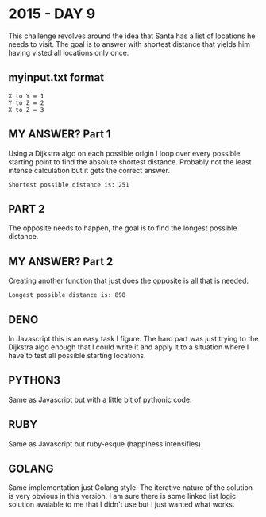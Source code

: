 # 2015 - DAY 9

This challenge revolves around the idea that Santa has a list of locations he
needs to visit. The goal is to answer with shortest distance that yields him
having visted all locations only once.

## myinput.txt format

```
X to Y = 1
Y to Z = 2
X to Z = 3
```

## MY ANSWER? Part 1

Using a Dijkstra algo on each possible origin I loop over every possible
starting point to find the absolute shortest distance. Probably not the least
intense calculation but it gets the correct answer.

```
Shortest possible distance is: 251
```

## PART 2

The opposite needs to happen, the goal is to find the longest possible
distance.

## MY ANSWER? Part 2

Creating another function that just does the opposite is all that is
needed.

```
Longest possible distance is: 898
```

## DENO

In Javascript this is an easy task I figure. The hard part was just trying
to the Dijkstra algo enough that I could write it and apply it to a situation
where I have to test all possible starting locations.

## PYTHON3

Same as Javascript but with a little bit of pythonic code.

## RUBY

Same as Javascript but ruby-esque (happiness intensifies).

## GOLANG

Same implementation just Golang style. The iterative nature of the solution
is very obvious in this version. I am sure there is some linked list logic
solution avaiable to me that I didn't use but I just wanted what works.
